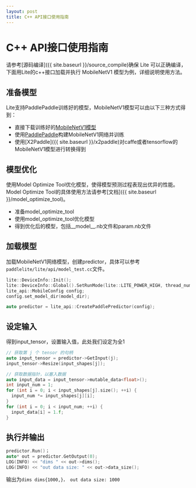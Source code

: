 ```yaml
---
layout: post
title: C++ API接口使用指南
---
```


# C++ API接口使用指南

请参考[源码编译]({{ site.baseurl }}/source_compile)确保 Lite 可以正确编译，下面用Lite的c++接口加载并执行 MobileNetV1 模型为例，详细说明使用方法。

## 准备模型

Lite支持PaddlePaddle训练好的模型，MobileNetV1模型可以由以下三种方式得到：

- 直接下载训练好的[MobileNetV1模型](https://paddle-inference-dist.bj.bcebos.com/mobilenet_v1.tar.gz)
- 使用[PaddlePaddle](https://paddlepaddle.org.cn/)构建MobileNetV1网络并训练
- 使用[X2Paddle]({{ site.baseurl }}/x2paddle)对caffe或者tensorflow的MobileNetV1模型进行转换得到

## 模型优化

使用Model Optimize Tool优化模型，使得模型预测过程表现出优异的性能。Model Optimize Tool的具体使用方法请参考[文档]({{ site.baseurl }}/model_optimize_tool)。

- 准备model_optimize_tool
- 使用model_optimize_tool优化模型
- 得到优化后的模型，包括__model__.nb文件和param.nb文件

## 加载模型

加载MobileNetV1网络模型，创建predictor，具体可以参考```paddlelite/lite/api/model_test.cc```文件。
```c++
lite::DeviceInfo::Init();
lite::DeviceInfo::Global().SetRunMode(lite::LITE_POWER_HIGH, thread_num);
lite_api::MobileConfig config;
config.set_model_dir(model_dir);

auto predictor = lite_api::CreatePaddlePredictor(config);
```

## 设定输入

得到input_tensor，设置输入值，此处我们设定为全1

```cpp
// 获取第 j 个 tensor 的句柄
auto input_tensor = predictor->GetInput(j);
input_tensor->Resize(input_shapes[j]);

// 获取数据指针，以塞入数据
auto input_data = input_tensor->mutable_data<float>();
int input_num = 1;
for (int i = 0; i < input_shapes[j].size(); ++i) {
  input_num *= input_shapes[j][i];
}
for (int i = 0; i < input_num; ++i) {
  input_data[i] = 1.f;
}
```

## 执行并输出

```cpp
predictor.Run()；
auto* out = predictor.GetOutput(0);
LOG(INFO) << "dims " << out->dims();
LOG(INFO) << "out data size: " << out->data_size();
```

输出为```dims dims{1000,}， out data size: 1000```


